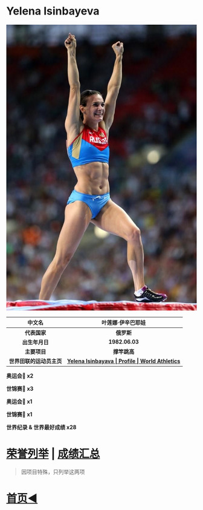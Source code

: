 # Yelena Isinbayeva

![](./Picture.jpg)

|          中文名          |                      叶莲娜·伊辛巴耶娃                       |
| :----------------------: | :----------------------------------------------------------: |
|       **代表国家**       |                          **俄罗斯**                          |
|      **出生年月日**      |                        **1982.06.03**                        |
|       **主要项目**       |                         **撑竿跳高**                         |
| **世界田联的运动员主页** | **[Yelena Isinbayava \| Profile \| World Athletics](https://worldathletics.org/athletes/_/14297931)** |

**奥运会🥇 x2**

**世锦赛🥇 x3**

**奥运会🥉 x1**

**世锦赛🥉 x1**

**世界纪录 & 世界最好成绩 x28**

# [荣誉列举](./Honors.md) | [成绩汇总](./Results.md)

> 因项目特殊，只列举这两项

# [首页◀](../../../../README.md)